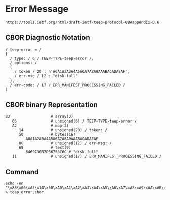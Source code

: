 <!--
 Copyright (c) 2020 SECOM CO., LTD. All Rights reserved.

 SPDX-License-Identifier: BSD-2-Clause
-->

# Error Message
    https://tools.ietf.org/html/draft-ietf-teep-protocol-08#appendix-D.6

## CBOR Diagnostic Notation
~~~~
/ teep-error = /
[
  / type: / 6 / TEEP-TYPE-teep-error /,
  / options: /
  {
    / token / 20 : h'A0A1A2A3A4A5A6A7A8A9AAABACADAEAF',
    / err-msg / 12 : "disk-full"
  },
  / err-code: / 17 / ERR_MANIFEST_PROCESSING_FAILED /
]
~~~~


## CBOR binary Representation
~~~~
83                  # array(3)
   06               # unsigned(6) / TEEP-TYPE-teep-error /
   A2               # map(2)
      14            # unsigned(20) / token: /
      50            # bytes(16)
         A0A1A2A3A4A5A6A7A8A9AAABACADAEAF
      0C            # unsigned(12) / err-msg: /
      69            # text(9)
         6469736B2D66756C6C # "disk-full"
   11               # unsigned(17) / ERR_MANIFEST_PROCESSING_FAILED /
~~~~


## Command
    echo -en "\x83\x06\xA2\x14\x50\xA0\xA1\xA2\xA3\xA4\xA5\xA6\xA7\xA8\xA9\xAA\xAB\xAC\xAD\xAE\xAF\x0C\x69\x64\x69\x73\x6B\x2D\x66\x75\x6C\x6C\x11" > teep_error.cbor

